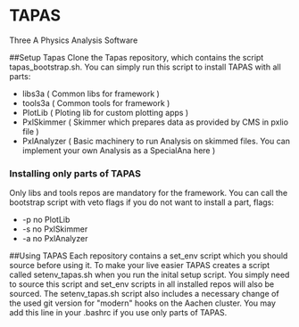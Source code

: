 # TAPAS
Three A Physics Analysis Software

##Setup Tapas
Clone the Tapas repository, which contains the script tapas_bootstrap.sh. You can simply run this script to install TAPAS with all parts:
* libs3a ( Common libs for framework )
* tools3a ( Common tools for framework )
* PlotLib ( Ploting lib for custom plotting apps )
* PxlSkimmer ( Skimmer which prepares data as provided by CMS in pxlio file )
* PxlAnalyzer ( Basic machinery to run Analysis on skimmed files. You can implement your own Analysis as a SpecialAna here )

### Installing only parts of TAPAS
Only libs and tools repos are mandatory for the framework. You can call the bootstrap script with veto flags if you do not want to install a part, flags:
* -p no PlotLib
* -s no PxlSkimmer
* -a no PxlAnalyzer

##Using TAPAS
Each repository contains a set_env script which you should source before using it. To make your live easier
TAPAS creates a script called setenv_tapas.sh when you run the inital setup script. You simply need to source this script and set_env scripts in all installed repos will also be sourced. The setenv_tapas.sh script also includes a necessary change of the used git version for "modern" hooks on the Aachen cluster. You may add this line in your .bashrc if you use only parts of TAPAS.
